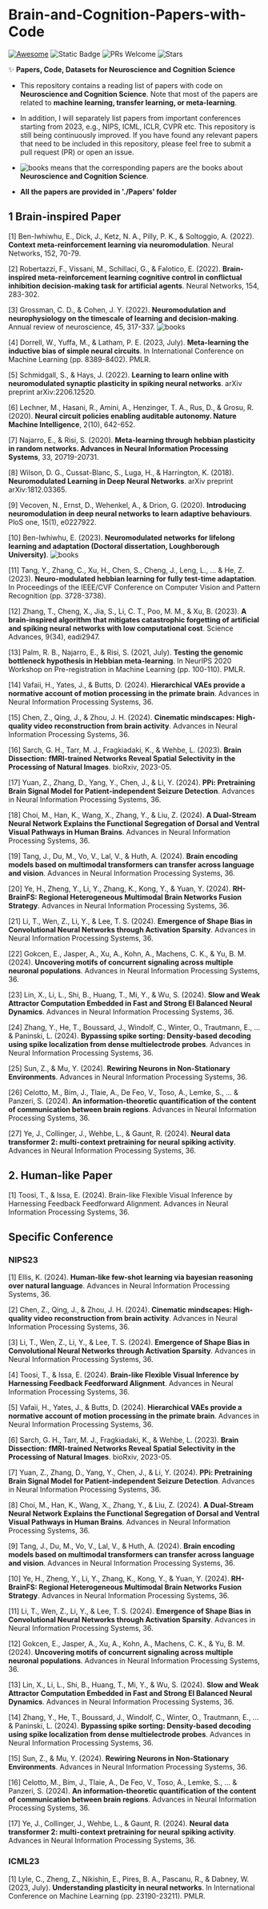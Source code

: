 <div>
  <div align="right">
   
  </div>
</div>

# Brain-and-Cognition-Papers-with-Code

[![Awesome](https://awesome.re/badge.svg)](https://awesome.re) 
![Static Badge](https://img.shields.io/badge/papers_with_code-orange)
![PRs Welcome](https://img.shields.io/badge/PRs-Welcome-green)
![Stars](https://img.shields.io/github/stars/WangJingyao07/Brain-and-Cognition-Papers-with-Code)

✨ **Papers, Code, Datasets for Neuroscience and Cognition Science**

- This repository contains a reading list of papers with code on **Neuroscience and Cognition Science**. Note that most of the papers are related to **machine learning, transfer learning, or meta-learning**.

- In addition, I will separately list papers from important conferences starting from 2023, e.g., NIPS, ICML, ICLR, CVPR etc. This repository is still being continuously improved. If you have found any relevant papers that need to be included in this repository, please feel free to submit a pull request (PR) or open an issue.

- ![books](https://img.shields.io/badge/-Books-orange) means that the corresponding papers are the books about **Neuroscience and Cognition Science**.

- **All the papers are provided in './Papers' folder**


## 1 Brain-inspired Paper


[1] Ben-Iwhiwhu, E., Dick, J., Ketz, N. A., Pilly, P. K., & Soltoggio, A. (2022). **Context meta-reinforcement learning via neuromodulation**. Neural Networks, 152, 70-79.

[2] Robertazzi, F., Vissani, M., Schillaci, G., & Falotico, E. (2022). **Brain-inspired meta-reinforcement learning cognitive control in conflictual inhibition decision-making task for artificial agents**. Neural Networks, 154, 283-302.

[3] Grossman, C. D., & Cohen, J. Y. (2022). **Neuromodulation and neurophysiology on the timescale of learning and decision-making**. Annual review of neuroscience, 45, 317-337.  ![books](https://img.shields.io/badge/-Books-orange)

[4] Dorrell, W., Yuffa, M., & Latham, P. E. (2023, July). **Meta-learning the inductive bias of simple neural circuits**. In International Conference on Machine Learning (pp. 8389-8402). PMLR.

[5] Schmidgall, S., & Hays, J. (2022). **Learning to learn online with neuromodulated synaptic plasticity in spiking neural networks**. arXiv preprint arXiv:2206.12520.

[6] Lechner, M., Hasani, R., Amini, A., Henzinger, T. A., Rus, D., & Grosu, R. (2020). **Neural circuit policies enabling auditable autonomy. Nature Machine Intelligence**, 2(10), 642-652.

[7] Najarro, E., & Risi, S. (2020). **Meta-learning through hebbian plasticity in random networks. Advances in Neural Information Processing Systems**, 33, 20719-20731.

[8] Wilson, D. G., Cussat-Blanc, S., Luga, H., & Harrington, K. (2018). **Neuromodulated Learning in Deep Neural Networks**. arXiv preprint arXiv:1812.03365.

[9] Vecoven, N., Ernst, D., Wehenkel, A., & Drion, G. (2020). **Introducing neuromodulation in deep neural networks to learn adaptive behaviours**. PloS one, 15(1), e0227922.

[10] Ben-Iwhiwhu, E. (2023). **Neuromodulated networks for lifelong learning and adaptation (Doctoral dissertation, Loughborough University)**. ![books](https://img.shields.io/badge/-Books-orange)

[11] Tang, Y., Zhang, C., Xu, H., Chen, S., Cheng, J., Leng, L., ... & He, Z. (2023). **Neuro-modulated hebbian learning for fully test-time adaptation**. In Proceedings of the IEEE/CVF Conference on Computer Vision and Pattern Recognition (pp. 3728-3738).

[12] Zhang, T., Cheng, X., Jia, S., Li, C. T., Poo, M. M., & Xu, B. (2023). **A brain-inspired algorithm that mitigates catastrophic forgetting of artificial and spiking neural networks with low computational cost**. Science Advances, 9(34), eadi2947.

[13] Palm, R. B., Najarro, E., & Risi, S. (2021, July). **Testing the genomic bottleneck hypothesis in Hebbian meta-learning**. In NeurIPS 2020 Workshop on Pre-registration in Machine Learning (pp. 100-110). PMLR.

[14] Vafaii, H., Yates, J., & Butts, D. (2024). **Hierarchical VAEs provide a normative account of motion processing in the primate brain**. Advances in Neural Information Processing Systems, 36.

[15] Chen, Z., Qing, J., & Zhou, J. H. (2024). **Cinematic mindscapes: High-quality video reconstruction from brain activity**. Advances in Neural Information Processing Systems, 36.

[16] Sarch, G. H., Tarr, M. J., Fragkiadaki, K., & Wehbe, L. (2023). **Brain Dissection: fMRI-trained Networks Reveal Spatial Selectivity in the Processing of Natural Images**. bioRxiv, 2023-05.

[17] Yuan, Z., Zhang, D., Yang, Y., Chen, J., & Li, Y. (2024). **PPi: Pretraining Brain Signal Model for Patient-independent Seizure Detection**. Advances in Neural Information Processing Systems, 36.

[18] Choi, M., Han, K., Wang, X., Zhang, Y., & Liu, Z. (2024). **A Dual-Stream Neural Network Explains the Functional Segregation of Dorsal and Ventral Visual Pathways in Human Brains**. Advances in Neural Information Processing Systems, 36.

[19] Tang, J., Du, M., Vo, V., Lal, V., & Huth, A. (2024). **Brain encoding models based on multimodal transformers can transfer across language and vision**. Advances in Neural Information Processing Systems, 36.

[20] Ye, H., Zheng, Y., Li, Y., Zhang, K., Kong, Y., & Yuan, Y. (2024). **RH-BrainFS: Regional Heterogeneous Multimodal Brain Networks Fusion Strategy**. Advances in Neural Information Processing Systems, 36.

[21] Li, T., Wen, Z., Li, Y., & Lee, T. S. (2024). **Emergence of Shape Bias in Convolutional Neural Networks through Activation Sparsity**. Advances in Neural Information Processing Systems, 36.

[22] Gokcen, E., Jasper, A., Xu, A., Kohn, A., Machens, C. K., & Yu, B. M. (2024). **Uncovering motifs of concurrent signaling across multiple neuronal populations**. Advances in Neural Information Processing Systems, 36.

[23] Lin, X., Li, L., Shi, B., Huang, T., Mi, Y., & Wu, S. (2024). **Slow and Weak Attractor Computation Embedded in Fast and Strong EI Balanced Neural Dynamics**. Advances in Neural Information Processing Systems, 36.

[24] Zhang, Y., He, T., Boussard, J., Windolf, C., Winter, O., Trautmann, E., ... & Paninski, L. (2024). **Bypassing spike sorting: Density-based decoding using spike localization from dense multielectrode probes**. Advances in Neural Information Processing Systems, 36.

[25] Sun, Z., & Mu, Y. (2024). **Rewiring Neurons in Non-Stationary Environments**. Advances in Neural Information Processing Systems, 36.

[26] Celotto, M., Bím, J., Tlaie, A., De Feo, V., Toso, A., Lemke, S., ... & Panzeri, S. (2024). **An information-theoretic quantification of the content of communication between brain regions**. Advances in Neural Information Processing Systems, 36.

[27] Ye, J., Collinger, J., Wehbe, L., & Gaunt, R. (2024). **Neural data transformer 2: multi-context pretraining for neural spiking activity**. Advances in Neural Information Processing Systems, 36.

## 2. Human-like Paper

[1] Toosi, T., & Issa, E. (2024). Brain-like Flexible Visual Inference by Harnessing Feedback Feedforward Alignment. Advances in Neural Information Processing Systems, 36.


## Specific Conference

### NIPS23

[1] Ellis, K. (2024). **Human-like few-shot learning via bayesian reasoning over natural language**. Advances in Neural Information Processing Systems, 36.

[2] Chen, Z., Qing, J., & Zhou, J. H. (2024). **Cinematic mindscapes: High-quality video reconstruction from brain activity**. Advances in Neural Information Processing Systems, 36.

[3] Li, T., Wen, Z., Li, Y., & Lee, T. S. (2024). **Emergence of Shape Bias in Convolutional Neural Networks through Activation Sparsity**. Advances in Neural Information Processing Systems, 36.

[4] Toosi, T., & Issa, E. (2024). **Brain-like Flexible Visual Inference by Harnessing Feedback Feedforward Alignment**. Advances in Neural Information Processing Systems, 36.

[5] Vafaii, H., Yates, J., & Butts, D. (2024). **Hierarchical VAEs provide a normative account of motion processing in the primate brain**. Advances in Neural Information Processing Systems, 36.

[6] Sarch, G. H., Tarr, M. J., Fragkiadaki, K., & Wehbe, L. (2023). **Brain Dissection: fMRI-trained Networks Reveal Spatial Selectivity in the Processing of Natural Images**. bioRxiv, 2023-05.

[7] Yuan, Z., Zhang, D., Yang, Y., Chen, J., & Li, Y. (2024). **PPi: Pretraining Brain Signal Model for Patient-independent Seizure Detection**. Advances in Neural Information Processing Systems, 36.

[8] Choi, M., Han, K., Wang, X., Zhang, Y., & Liu, Z. (2024). **A Dual-Stream Neural Network Explains the Functional Segregation of Dorsal and Ventral Visual Pathways in Human Brains**. Advances in Neural Information Processing Systems, 36.

[9] Tang, J., Du, M., Vo, V., Lal, V., & Huth, A. (2024). **Brain encoding models based on multimodal transformers can transfer across language and vision**. Advances in Neural Information Processing Systems, 36.

[10] Ye, H., Zheng, Y., Li, Y., Zhang, K., Kong, Y., & Yuan, Y. (2024). **RH-BrainFS: Regional Heterogeneous Multimodal Brain Networks Fusion Strategy**. Advances in Neural Information Processing Systems, 36.

[11] Li, T., Wen, Z., Li, Y., & Lee, T. S. (2024). **Emergence of Shape Bias in Convolutional Neural Networks through Activation Sparsity**. Advances in Neural Information Processing Systems, 36.

[12] Gokcen, E., Jasper, A., Xu, A., Kohn, A., Machens, C. K., & Yu, B. M. (2024). **Uncovering motifs of concurrent signaling across multiple neuronal populations**. Advances in Neural Information Processing Systems, 36.

[13] Lin, X., Li, L., Shi, B., Huang, T., Mi, Y., & Wu, S. (2024). **Slow and Weak Attractor Computation Embedded in Fast and Strong EI Balanced Neural Dynamics**. Advances in Neural Information Processing Systems, 36.

[14] Zhang, Y., He, T., Boussard, J., Windolf, C., Winter, O., Trautmann, E., ... & Paninski, L. (2024). **Bypassing spike sorting: Density-based decoding using spike localization from dense multielectrode probes**. Advances in Neural Information Processing Systems, 36.

[15] Sun, Z., & Mu, Y. (2024). **Rewiring Neurons in Non-Stationary Environments**. Advances in Neural Information Processing Systems, 36.

[16] Celotto, M., Bím, J., Tlaie, A., De Feo, V., Toso, A., Lemke, S., ... & Panzeri, S. (2024). **An information-theoretic quantification of the content of communication between brain regions**. Advances in Neural Information Processing Systems, 36.

[17] Ye, J., Collinger, J., Wehbe, L., & Gaunt, R. (2024). **Neural data transformer 2: multi-context pretraining for neural spiking activity**. Advances in Neural Information Processing Systems, 36.

### ICML23

[1] Lyle, C., Zheng, Z., Nikishin, E., Pires, B. A., Pascanu, R., & Dabney, W. (2023, July). **Understanding plasticity in neural networks**. In International Conference on Machine Learning (pp. 23190-23211). PMLR.
